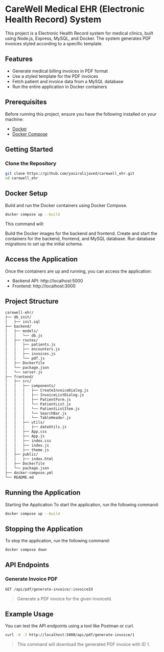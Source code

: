 # CareWell Medical EHR (Electronic Health Record) System

This project is a Electronic Health Record system for medical clinics, built using Node.js, Express, MySQL, and Docker. The system generates PDF invoices styled according to a specific template.

## Features

- Generate medical billing invoices in PDF format
- Use a styled template for the PDF invoices
- Fetch patient and invoice data from a MySQL database
- Run the entire application in Docker containers

## Prerequisites

Before running this project, ensure you have the following installed on your machine:

- [Docker](https://www.docker.com/get-started)
- [Docker Compose](https://docs.docker.com/compose/install/)

## Getting Started

### Clone the Repository

```bash
git clone https://github.com/yasiralijaved/carewell_ehr.git
cd carewell_ehr
```

## Docker Setup
Build and run the Docker containers using Docker Compose.
```bash
docker compose up --build
```

This command will:

Build the Docker images for the backend and frontend.
Create and start the containers for the backend, frontend, and MySQL database.
Run database migrations to set up the initial schema.

## Access the Application
Once the containers are up and running, you can access the application:

- Backend API: http://localhost:5000
- Frontend: http://localhost:3000

## Project Structure
```bash
carewell-ehr/
├── db_init/
│   ├── init.sql
├── backend/
│   ├── models/
│   │   └── db.js
│   ├── routes/
│   │   ├── patients.js
│   │   ├── encounters.js
│   │   ├── invoices.js
│   │   └── pdf.js
│   ├── Dockerfile
│   └── package.json
│   └── server.js
├── frontend/
│   ├── src/
│   │   ├── components/
│   │   │   ├── CreateInvoiceDialog.js
│   │   │   ├── InvoiceListDialog.js
│   │   │   ├── PatientForm.js
│   │   │   └── PatientList.js
│   │   │   └── PatientListItem.js
│   │   │   └── SearchBar.js
│   │   │   └── TableHeader.js
│   │   ├── utils/
│   │   │   ├── dateUtils.js
│   │   ├── App.css
│   │   ├── App.js
│   │   ├── index.css
│   │   ├── index.js
│   │   ├── theme.js
│   ├── public/
│   │   ├── index.html
│   ├── Dockerfile
│   └── package.json
├── docker-compose.yml
└── README.md
```
## Running the Application
Starting the Application
To start the application, run the following command:
```bash
docker compose up --build
```

## Stopping the Application
To stop the application, run the following command:
```bash
docker compose down
```

## API Endpoints
### Generate Invoice PDF
```bash
GET /api/pdf/generate-invoice/:invoiceId
```
> Generate a PDF invoice for the given invoiceId.

## Example Usage
You can test the API endpoints using a tool like Postman or curl.
```bash
curl -O -J http://localhost:5000/api/pdf/generate-invoice/1
```
> This command will download the generated PDF invoice with ID 1.
